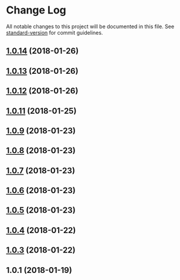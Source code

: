 # Change Log

All notable changes to this project will be documented in this file. See [standard-version](https://github.com/conventional-changelog/standard-version) for commit guidelines.

<a name="1.0.14"></a>
## [1.0.14](https://github.com/ithaka/ng-artstor-viewer/compare/v1.0.13...v1.0.14) (2018-01-26)



<a name="1.0.13"></a>
## [1.0.13](https://github.com/ithaka/ng-artstor-viewer/compare/v1.0.12...v1.0.13) (2018-01-26)



<a name="1.0.12"></a>
## [1.0.12](https://github.com/ithaka/ng-artstor-viewer/compare/v1.0.11...v1.0.12) (2018-01-26)



<a name="1.0.11"></a>
## [1.0.11](https://github.com/ithaka/ng-artstor-viewer/compare/v1.0.9...v1.0.11) (2018-01-25)



<a name="1.0.9"></a>
## [1.0.9](https://github.com/ithaka/ng-artstor-viewer/compare/v1.0.8...v1.0.9) (2018-01-23)



<a name="1.0.8"></a>
## [1.0.8](https://github.com/ithaka/ng-artstor-viewer/compare/v1.0.7...v1.0.8) (2018-01-23)



<a name="1.0.7"></a>
## [1.0.7](https://github.com/ithaka/ng-artstor-viewer/compare/v1.0.6...v1.0.7) (2018-01-23)



<a name="1.0.6"></a>
## [1.0.6](https://github.com/ithaka/ng-artstor-viewer/compare/v1.0.5...v1.0.6) (2018-01-23)



<a name="1.0.5"></a>
## [1.0.5](https://github.com/ithaka/ng-artstor-viewer/compare/v1.0.4...v1.0.5) (2018-01-23)



<a name="1.0.4"></a>
## [1.0.4](https://github.com/ithaka/ng-artstor-viewer/compare/v1.0.3...v1.0.4) (2018-01-22)



<a name="1.0.3"></a>
## [1.0.3](https://github.com/ithaka/ng-artstor-viewer/compare/v1.0.1...v1.0.3) (2018-01-22)



<a name="1.0.1"></a>
## 1.0.1 (2018-01-19)
